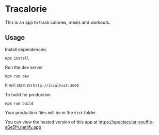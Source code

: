 # Tracalorie

This is an app to track calories, meals and workouts.

## Usage

Install dependencies

```
npm install
```

Run the dev server

```
npm run dev
```

It will start on `http://localhost:3000`

To build for production

```
npm run build
```

Your production files will be in the `dist` folder.

You can view the hosted version of this app at https://spectacular-souffle-a6e5f4.netlify.app

